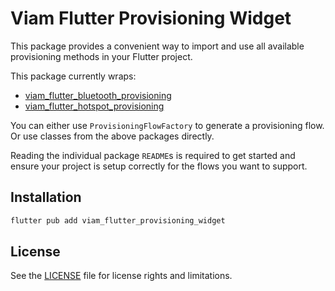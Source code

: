 # Viam Flutter Provisioning Widget

This package provides a convenient way to import and use all available provisioning methods in your Flutter project.

This package currently wraps:
- [viam_flutter_bluetooth_provisioning](https://github.com/viamrobotics/viam_flutter_bluetooth_provisioning_widget)
- [viam_flutter_hotspot_provisioning](https://github.com/viamrobotics/viam_flutter_hotspot_provisioning_widget)

You can either use `ProvisioningFlowFactory` to generate a provisioning flow. Or use classes from the above packages directly. 

Reading the individual package `README`s is required to get started and ensure your project is setup correctly for the flows you want to support. 

## Installation

```bash
flutter pub add viam_flutter_provisioning_widget
```

## License

See the [LICENSE](LICENSE) file for license rights and limitations.
